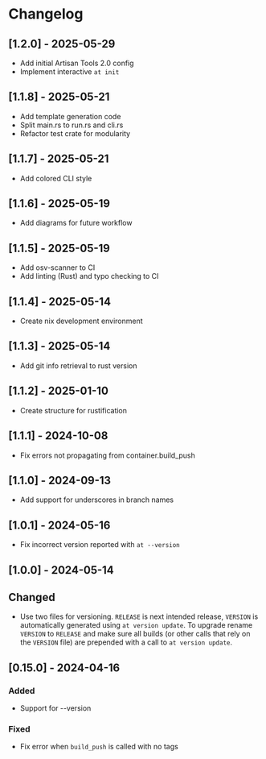 # Changelog

## [1.2.0] - 2025-05-29
- Add initial Artisan Tools 2.0 config
- Implement interactive `at init`

## [1.1.8] - 2025-05-21
- Add template generation code
- Split main.rs to run.rs and cli.rs
- Refactor test crate for modularity

## [1.1.7] - 2025-05-21
- Add colored CLI style

## [1.1.6] - 2025-05-19
- Add diagrams for future workflow

## [1.1.5] - 2025-05-19
- Add osv-scanner to CI
- Add linting (Rust) and typo checking to CI

## [1.1.4] - 2025-05-14
- Create nix development environment 

## [1.1.3] - 2025-05-14
- Add git info retrieval to rust version

## [1.1.2] - 2025-01-10
- Create structure for rustification

## [1.1.1] - 2024-10-08
- Fix errors not propagating from container.build_push

## [1.1.0] - 2024-09-13
- Add support for underscores in branch names

## [1.0.1] - 2024-05-16
- Fix incorrect version reported with `at --version`

## [1.0.0] - 2024-05-14

## Changed
- Use two files for versioning. `RELEASE` is next intended release, `VERSION`
  is automatically generated using `at version update`. To upgrade rename
  `VERSION` to `RELEASE` and make sure all builds (or other calls that rely on
  the `VERSION` file) are prepended with a call to `at version update`.

## [0.15.0] - 2024-04-16

### Added
- Support for --version

### Fixed
- Fix error when `build_push` is called with no tags
